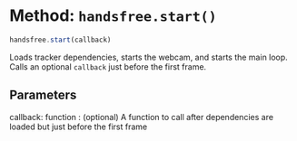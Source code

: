 # Method: `handsfree.start()`

```js
handsfree.start(callback)
```

Loads tracker dependencies, starts the webcam, and starts the main loop. Calls an optional `callback` just before the first frame.

## Parameters

callback: function
: (optional) A function to call after dependencies are loaded but just before the first frame